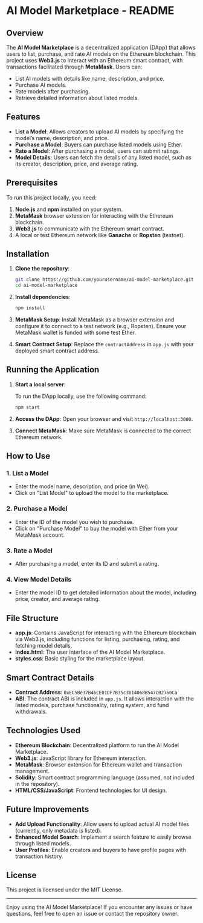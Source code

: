 # AI Model Marketplace - README

## Overview

The **AI Model Marketplace** is a decentralized application (DApp) that allows users to list, purchase, and rate AI models on the Ethereum blockchain. This project uses **Web3.js** to interact with an Ethereum smart contract, with transactions facilitated through **MetaMask**. Users can:

- List AI models with details like name, description, and price.
- Purchase AI models.
- Rate models after purchasing.
- Retrieve detailed information about listed models.

## Features

- **List a Model**: Allows creators to upload AI models by specifying the model’s name, description, and price.
- **Purchase a Model**: Buyers can purchase listed models using Ether.
- **Rate a Model**: After purchasing a model, users can submit ratings.
- **Model Details**: Users can fetch the details of any listed model, such as its creator, description, price, and average rating.

## Prerequisites

To run this project locally, you need:

1. **Node.js** and **npm** installed on your system.
2. **MetaMask** browser extension for interacting with the Ethereum blockchain.
3. **Web3.js** to communicate with the Ethereum smart contract.
4. A local or test Ethereum network like **Ganache** or **Ropsten** (testnet).

## Installation

1. **Clone the repository**:

   ```bash
   git clone https://github.com/yourusername/ai-model-marketplace.git
   cd ai-model-marketplace
   ```

2. **Install dependencies**:

   ```bash
   npm install
   ```

3. **MetaMask Setup**: Install MetaMask as a browser extension and configure it to connect to a test network (e.g., Ropsten). Ensure your MetaMask wallet is funded with some test Ether.

4. **Smart Contract Setup**: Replace the `contractAddress` in `app.js` with your deployed smart contract address.

## Running the Application

1. **Start a local server**:
   
   To run the DApp locally, use the following command:

   ```bash
   npm start
   ```

2. **Access the DApp**: Open your browser and visit `http://localhost:3000`.

3. **Connect MetaMask**: Make sure MetaMask is connected to the correct Ethereum network.

## How to Use

### 1. **List a Model**
   - Enter the model name, description, and price (in Wei).
   - Click on "List Model" to upload the model to the marketplace.
   
### 2. **Purchase a Model**
   - Enter the ID of the model you wish to purchase.
   - Click on "Purchase Model" to buy the model with Ether from your MetaMask account.

### 3. **Rate a Model**
   - After purchasing a model, enter its ID and submit a rating.
   
### 4. **View Model Details**
   - Enter the model ID to get detailed information about the model, including price, creator, and average rating.

## File Structure

- **app.js**: Contains JavaScript for interacting with the Ethereum blockchain via Web3.js, including functions for listing, purchasing, rating, and fetching model details.
- **index.html**: The user interface of the AI Model Marketplace.
- **styles.css**: Basic styling for the marketplace layout.

## Smart Contract Details

- **Contract Address**: `0xEC5Be37B46CE01DF7B35c3b14068B547CB2760Ca`
- **ABI**: The contract ABI is included in `app.js`. It allows interaction with the listed models, purchase functionality, rating system, and fund withdrawals.

## Technologies Used

- **Ethereum Blockchain**: Decentralized platform to run the AI Model Marketplace.
- **Web3.js**: JavaScript library for Ethereum interaction.
- **MetaMask**: Browser extension for Ethereum wallet and transaction management.
- **Solidity**: Smart contract programming language (assumed, not included in the repository).
- **HTML/CSS/JavaScript**: Frontend technologies for UI design.

## Future Improvements

- **Add Upload Functionality**: Allow users to upload actual AI model files (currently, only metadata is listed).
- **Enhanced Model Search**: Implement a search feature to easily browse through listed models.
- **User Profiles**: Enable creators and buyers to have profile pages with transaction history.

## License

This project is licensed under the MIT License.

---

Enjoy using the AI Model Marketplace! If you encounter any issues or have questions, feel free to open an issue or contact the repository owner.
